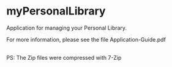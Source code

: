 # myPersonalLibrary
Application for managing your Personal Library.

For more information, please see the file Application-Guide.pdf

<br/>
PS: The Zip files were compressed with 7-Zip

